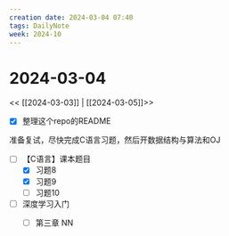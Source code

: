 ```yaml
---
creation date: 2024-03-04 07:40
tags: DailyNote
week: 2024-10
---
```


# 2024-03-04

<< [[2024-03-03]] | [[2024-03-05]]>>

- [x] 整理这个repo的README

准备复试，尽快完成C语言习题，然后开数据结构与算法和OJ
- [ ] 【C语言】课本题目
	- [x] 习题8
	- [x] 习题9
	- [ ] 习题10

- [ ] 深度学习入门
	- [ ] 第三章 NN

